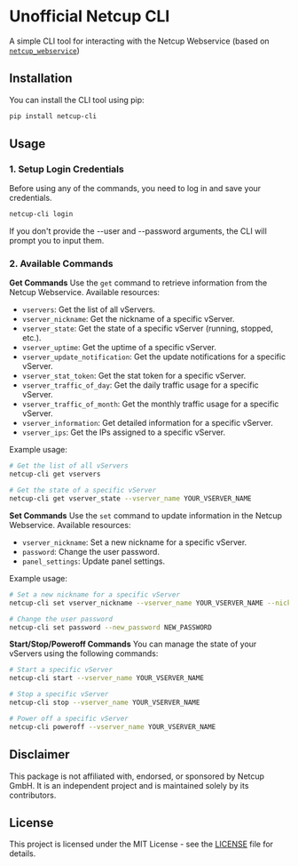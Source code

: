 # Unofficial Netcup CLI

A simple CLI tool for interacting with the Netcup Webservice (based on [`netcup_webservice`](https://github.com/mihneamanolache/netcup-webservice))

## Installation
You can install the CLI tool using pip:
```bash
pip install netcup-cli
```

## Usage
### 1. Setup Login Credentials
Before using any of the commands, you need to log in and save your credentials.
```bash
netcup-cli login 
```
If you don't provide the --user and --password arguments, the CLI will prompt you to input them.
### 2. Available Commands
**Get Commands**
Use the `get` command to retrieve information from the Netcup Webservice. Available resources:
- `vservers`: Get the list of all vServers.
- `vserver_nickname`: Get the nickname of a specific vServer.
- `vserver_state`: Get the state of a specific vServer (running, stopped, etc.).
- `vserver_uptime`: Get the uptime of a specific vServer.
- `vserver_update_notification`: Get the update notifications for a specific vServer.
- `vserver_stat_token`: Get the stat token for a specific vServer.
- `vserver_traffic_of_day`: Get the daily traffic usage for a specific vServer.
- `vserver_traffic_of_month`: Get the monthly traffic usage for a specific vServer.
- `vserver_information`: Get detailed information for a specific vServer.
- `vserver_ips`: Get the IPs assigned to a specific vServer.

Example usage:
```bash
# Get the list of all vServers
netcup-cli get vservers

# Get the state of a specific vServer
netcup-cli get vserver_state --vserver_name YOUR_VSERVER_NAME
```

**Set Commands**
Use the `set` command to update information in the Netcup Webservice. Available resources:
- `vserver_nickname`: Set a new nickname for a specific vServer.
- `password`: Change the user password.
- `panel_settings`: Update panel settings.

Example usage:
```bash
# Set a new nickname for a specific vServer
netcup-cli set vserver_nickname --vserver_name YOUR_VSERVER_NAME --nickname NEW_NICKNAME

# Change the user password
netcup-cli set password --new_password NEW_PASSWORD
```

**Start/Stop/Poweroff Commands**
You can manage the state of your vServers using the following commands:
```bash
# Start a specific vServer
netcup-cli start --vserver_name YOUR_VSERVER_NAME

# Stop a specific vServer
netcup-cli stop --vserver_name YOUR_VSERVER_NAME

# Power off a specific vServer
netcup-cli poweroff --vserver_name YOUR_VSERVER_NAME
```

## Disclaimer
This package is not affiliated with, endorsed, or sponsored by Netcup GmbH. It is an independent project and is maintained solely by its contributors.

## License
This project is licensed under the MIT License - see the [LICENSE](LICENSE) file for details.

